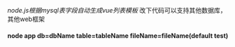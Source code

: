 
*node.js根据mysql表字段自动生成vue列表模板*
改下代码可以支持其他数据库，其他web框架

#### node app db=dbName table=tableName fileName=fileName(default test)
  
